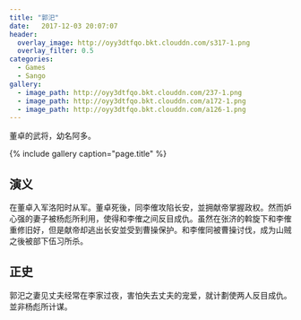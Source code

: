 ```yaml
---
title: "郭汜"
date:   2017-12-03 20:07:07
header:
  overlay_image: http://oyy3dtfqo.bkt.clouddn.com/s317-1.png
  overlay_filter: 0.5
categories:
  - Games
  - Sango
gallery:
  - image_path: http://oyy3dtfqo.bkt.clouddn.com/237-1.png
  - image_path: http://oyy3dtfqo.bkt.clouddn.com/a172-1.png
  - image_path: http://oyy3dtfqo.bkt.clouddn.com/a126-1.png
---
```


董卓的武将，幼名阿多。

{% include gallery caption="page.title" %}

## 演义

在董卓入军洛阳时从军。董卓死後，同李傕攻陷长安，並拥献帝掌握政权。然而妒心强的妻子被杨彪所利用，使得和李傕之间反目成仇。虽然在张济的斡旋下和李傕重修旧好，但是献帝却逃出长安並受到曹操保护。和李傕同被曹操讨伐，成为山贼之後被部下伍习所杀。

## 正史

郭汜之妻见丈夫经常在李家过夜，害怕失去丈夫的宠爱，就计劃使两人反目成仇。並非杨彪所计谋。